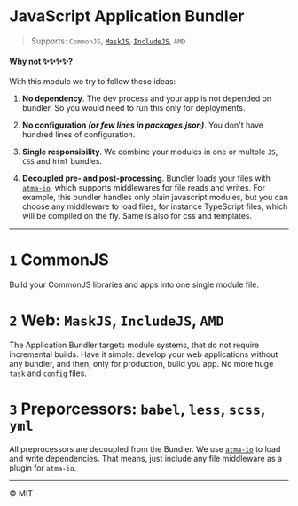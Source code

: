 # JavaScript Application Bundler

> Supports: `CommonJS`, [`MaskJS`](https://github.com/atmajs/maskjs), [`IncludeJS`](https://github.com/atmajs/includejs), `AMD`

#### Why not ✨✨✨✨?

With this module we try to follow these ideas:

1. **No dependency**. The dev process and your app is not depended on bundler. So you would need to run this only for deployments. 

2. **No configuration _(or few lines in packages.json)_**. You don't have hundred lines of configuration. 

3. **Single responsibility**. We combine your modules in one or multple `JS`, `CSS` and `html` bundles.

4. **Decoupled pre- and post-processing**. Bundler loads your files with [`atma-io`](https://github.com/atmajs/atma-io), which supports middlewares for file reads and writes. For example, this bundler handles only plain javascript modules, but you can choose any middleware to load files, for instance TypeScript files, which will be compiled on the fly. Same is also for css and templates.

----

# `1` CommonJS

Build your CommonJS libraries and apps into one single module file.

# `2` Web: `MaskJS`, `IncludeJS`, `AMD`

The Application Bundler targets module systems, that do not require incremental builds. Have it simple: develop your web applications without any bundler, and then, only for production, build you app. No more huge `task` and `config` files.

# `3` Preporcessors: `babel`, `less`, `scss`, `yml`

All preprocessors are decoupled from the Bundler. We use [`atma-io`](https://github.com/atmajs/atma-io) to load and write dependencies. That means, just include any file middleware as a plugin for `atma-io`.

----

:copyright: MIT
